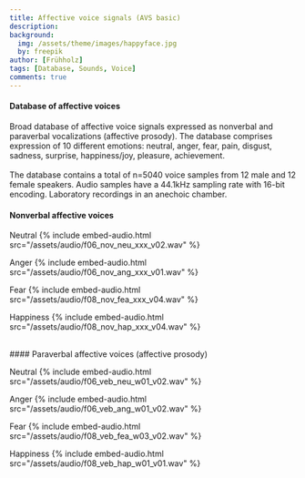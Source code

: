 ```yaml
---
title: Affective voice signals (AVS basic)
description:
background:
  img: /assets/theme/images/happyface.jpg
  by: freepik
author: [Frühholz]
tags: [Database, Sounds, Voice]
comments: true
---
```


#### Database of affective voices

Broad database of affective voice signals expressed as nonverbal and paraverbal vocalizations (affective prosody). The database comprises expression of 10 different emotions: neutral, anger, fear, pain, disgust, sadness, surprise, happiness/joy, pleasure, achievement.
<br />
<br />
The database contains a total of n=5040 voice samples from 12 male and 12 female speakers. Audio samples have a 44.1kHz
sampling rate with 16-bit encoding. Laboratory recordings in an anechoic chamber.
<br>

#### Nonverbal affective voices

Neutral
{% include embed-audio.html src="/assets/audio/f06_nov_neu_xxx_v02.wav" %}

Anger
{% include embed-audio.html src="/assets/audio/f06_nov_ang_xxx_v01.wav" %}

Fear
{% include embed-audio.html src="/assets/audio/f08_nov_fea_xxx_v04.wav" %}

Happiness
{% include embed-audio.html src="/assets/audio/f08_nov_hap_xxx_v04.wav" %}


<br>
#### Paraverbal affective voices (affective prosody)

Neutral
{% include embed-audio.html src="/assets/audio/f06_veb_neu_w01_v02.wav" %}

Anger
{% include embed-audio.html src="/assets/audio/f06_veb_ang_w01_v02.wav" %}

Fear
{% include embed-audio.html src="/assets/audio/f08_veb_fea_w03_v02.wav" %}

Happiness
{% include embed-audio.html src="/assets/audio/f08_veb_hap_w01_v01.wav" %}
